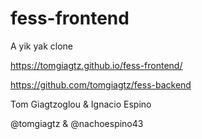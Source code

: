 # fess-frontend
A yik yak clone


https://tomgiagtz.github.io/fess-frontend/

https://github.com/tomgiagtz/fess-backend


Tom Giagtzoglou & Ignacio Espino


@tomgiagtz & @nachoespino43
